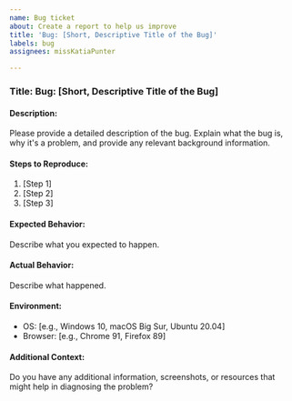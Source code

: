 ```yaml
---
name: Bug ticket
about: Create a report to help us improve
title: 'Bug: [Short, Descriptive Title of the Bug]'
labels: bug
assignees: missKatiaPunter

---
```


### Title: Bug: [Short, Descriptive Title of the Bug]

#### Description:
Please provide a detailed description of the bug. Explain what the bug is, why it's a problem, and provide any relevant background information.

#### Steps to Reproduce:
1. [Step 1]
2. [Step 2]
3. [Step 3]

#### Expected Behavior:
Describe what you expected to happen.

#### Actual Behavior:
Describe what happened.

#### Environment:
- OS: [e.g., Windows 10, macOS Big Sur, Ubuntu 20.04]
- Browser: [e.g., Chrome 91, Firefox 89]

#### Additional Context:
Do you have any additional information, screenshots, or resources that might help in diagnosing the problem?
